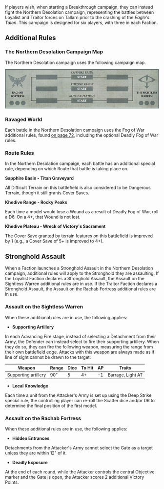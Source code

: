 If players wish, when starting a Breakthrough campaign, they can instead fight the Northern Desolation campaign, representing the battles between Loyalist and Traitor forces on Tallarn prior to the crashing of the *Eagle's Talon*. This campaign is designed for six players, with three in each Faction.

## Additional Rules

### The Northern Desolation Campaign Map

The Northern Desolation campaign uses the following campaign map.

![](../media/legions_imperialis_campaigns/the_northern_desolation_campaign_map.jpg)

### Ravaged World

Each battle in the Northern Desolation campaign uses the Fog of War additional rules, found [on page 72](fog_of_war.md), including the optional Deadly Fog of War rules.

### Route Rules

In the Northern Desolation campaign, each battle has an additional special rule, depending on which Route that battle is taking place on.

**Sapphire Basin - Titan Graveyard**

All Difficult Terrain on this battlefield is also considered to be Dangerous Terrain, though it still grants Cover Saves.

**Khedive Range - Rocky Peaks**

Each time a model would lose a Wound as a result of Deadly Fog of War, roll a D6. On a 4+, that Wound is not lost.

**Khedive Plateau - Wreck of Victory's Sacrament**

The Cover Save granted by terrain features on this battlefield is improved by 1 (e.g., a Cover Save of 5+ is improved to 4+).

## Stronghold Assault

When a Faction launches a Stronghold Assault in the Northern Desolation campaign, additional rules will apply to the Stronghold they are assaulting. If the Loyalist Faction declares a Stronghold Assault, the Assault on the Sightless Warren additional rules are in use. If the Traitor Faction declares a Stronghold Assault, the Assault on the Rachab Fortress additional rules are in use.

### Assault on the Sightless Warren

When these additional rules are in use, the following applies:

* **Supporting Artillery**

In each Advancing Fire stage, instead of selecting a Detachment from their Army, the Defender can instead select to fire their supporting artillery. When they do so, they can fire the following weapon, measuring the range from their own battlefield edge. Attacks with this weapon are always made as if line of sight cannot be drawn to the target:

| Weapon  | Range | Dice | To Hit | AP | Traits   |
|---------------------|-------|------|--------|-----|------------------------|
| Supporting artillery| 90" | 5 | 4+ | -1 | Barrage, Light AT |

* **Local Knowledge**

Each time a unit from the Attacker's Army is set up using the Deep Strike special rule, the controlling player can re-roll the Scatter dice and/or D6 to determine the final position of the first model.

### Assault on the Rachab Fortress

When these additional rules are in use, the following applies:

* **Hidden Entrances**

Detachments from the Attacker's Army cannot select the Gate as a target unless they are within 12" of it.

* **Deadly Exposure**

At the end of each round, while the Attacker controls the central Objective marker and the Gate is open, the Attacker scores 2 additional Victory Points.
